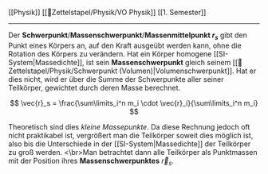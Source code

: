 [[Physik]] [[📂Zettelstapel/Physik/VO Physik]] [[1. Semester]]

---

Der **Schwerpunkt**/**Massenschwerpunkt**/**Massenmittelpunkt $r_s$** gibt den Punkt eines Körpers an, auf den Kraft ausgeübt werden kann, ohne die Rotation des Körpers zu verändern. Hat ein Körper homogene [[SI-System|Massedichte]], ist sein **Massenschwerpunkt** gleich seinem [[📂Zettelstapel/Physik/Schwerpunkt (Volumen)|Volumenschwerpunkt]]. Hat er dies nicht, wird er über die Summe der Schwerpunkte aller seiner Teilkörper, gewichtet durch deren Masse berechnet.

$$
\vec{r}_s = \frac{\sum\limits_i^n m_i \cdot \vec{r}_i}{\sum\limits_i^n m_i}
$$

Theoretisch sind dies *kleine Massepunkte*. Da diese Rechnung jedoch oft nicht praktikabel ist, vergrößert man die Teilkörper soweit dies möglich ist, also bis die Unterschiede in der [[SI-System|Massedichte]] der Teilkörper zu groß werden. 
<\br>Man betrachtet dann alle Teilkörper als Punktmassen mit der Position ihres **Massenschwerpunktes** $\vec{r}_s$.